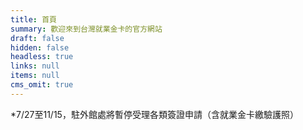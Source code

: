 ```yaml
---
title: 首頁
summary: 歡迎來到台灣就業金卡的官方網站
draft: false
hidden: false
headless: true
links: null
items: null
cms_omit: true
---
```

\*7/27至11/15，駐外館處將暫停受理各類簽證申請（含就業金卡繳驗護照）